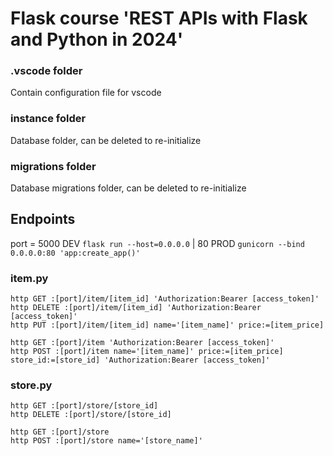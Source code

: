 # Flask course 'REST APIs with Flask and Python in 2024'

### .vscode folder
Contain configuration file for vscode

### instance folder
Database folder, can be deleted to re-initialize

### migrations folder
Database migrations folder, can be deleted to re-initialize

## Endpoints
port = 5000 DEV `flask run --host=0.0.0.0` | 80 PROD `gunicorn --bind 0.0.0.0:80 'app:create_app()'`

### item.py
```
http GET :[port]/item/[item_id] 'Authorization:Bearer [access_token]'
http DELETE :[port]/item/[item_id] 'Authorization:Bearer [access_token]'
http PUT :[port]/item/[item_id] name='[item_name]' price:=[item_price]

http GET :[port]/item 'Authorization:Bearer [access_token]'
http POST :[port]/item name='[item_name]' price:=[item_price] store_id:=[store_id] 'Authorization:Bearer [access_token]'
```

### store.py
```
http GET :[port]/store/[store_id]
http DELETE :[port]/store/[store_id]

http GET :[port]/store
http POST :[port]/store name='[store_name]'
```
